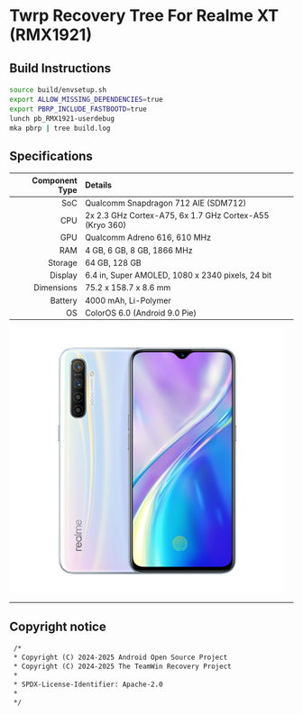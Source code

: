 # Twrp Recovery Tree For Realme XT (RMX1921)

## Build Instructions
```sh
source build/envsetup.sh
export ALLOW_MISSING_DEPENDENCIES=true
export PBRP_INCLUDE_FASTBOOTD=true
lunch pb_RMX1921-userdebug
mka pbrp | tree build.log
```

## Specifications

Component Type | Details
--------------:|:-------
SoC | Qualcomm Snapdragon 712 AIE (SDM712)
CPU | 2x 2.3 GHz Cortex-A75, 6x 1.7 GHz Cortex-A55 (Kryo 360)
GPU | Qualcomm Adreno 616, 610 MHz
RAM | 4 GB, 6 GB, 8 GB, 1866 MHz
Storage | 64 GB, 128 GB
Display | 6.4 in, Super AMOLED, 1080 x 2340 pixels, 24 bit
Dimensions | 75.2 x 158.7 x 8.6 mm
Battery | 4000 mAh, Li-Polymer
OS | ColorOS 6.0 (Android 9.0 Pie)

![Realme RMX1921](https://github.com/lazycodebuilder/devices/blob/bcf32bca8e218e4f5438268ae2801734cdf2b2df/RMX1921.png)

---
## Copyright notice
 ```
  /*
  * Copyright (C) 2024-2025 Android Open Source Project
  * Copyright (C) 2024-2025 The TeamWin Recovery Project
  *
  * SPDX-License-Identifier: Apache-2.0
  *
  */
  ```
